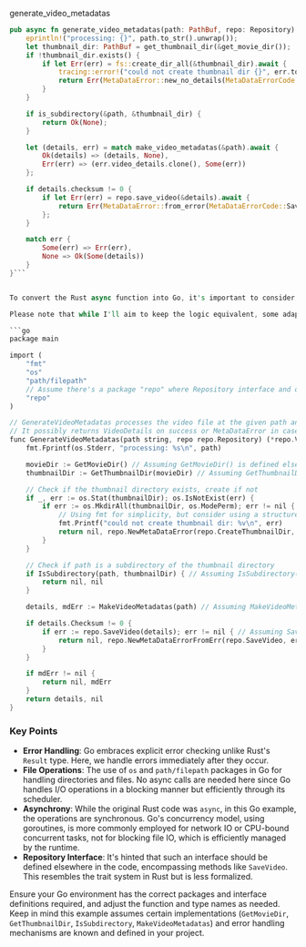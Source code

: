 generate_video_metadatas

```rust
pub async fn generate_video_metadatas(path: PathBuf, repo: Repository) -> Result<Option<VideoDetails>, MetaDataError> {
    eprintln!("processing: {}", path.to_str().unwrap());
    let thumbnail_dir: PathBuf = get_thumbnail_dir(&get_movie_dir());
    if !thumbnail_dir.exists() {
        if let Err(err) = fs::create_dir_all(&thumbnail_dir).await {
            tracing::error!("could not create thumbnail dir {}", err.to_string());
            return Err(MetaDataError::new_no_details(MetaDataErrorCode::CreateThumbnailDir, &thumbnail_dir))
        }
    }

    if is_subdirectory(&path, &thumbnail_dir) {
        return Ok(None);
    }

    let (details, err) = match make_video_metadatas(&path).await {
        Ok(details) => (details, None),
        Err(err) => (err.video_details.clone(), Some(err))
    };

    if details.checksum != 0 {
        if let Err(err) = repo.save_video(&details).await {
            return Err(MetaDataError::from_error(MetaDataErrorCode::SaveVideo, &err, &path, details));
        };
    }

    match err {
        Some(err) => Err(err),
        None => Ok(Some(details))
    }
}```


To convert the Rust async function into Go, it's important to consider the differences in error handling, file system operations, and asynchronous execution. Golang uses goroutines and channels for asynchronous operations, although for file system operations, the use of goroutines is often unnecessary due to the blocking nature of IO calls. Here, I'll convert the code with an emphasis on idiomatic Go error handling, file operations, and structuring.

Please note that while I'll aim to keep the logic equivalent, some adaptations are necessary due to language differences.

```go
package main

import (
    "fmt"
    "os"
    "path/filepath"
    // Assume there's a package "repo" where Repository interface and other related types (e.g., VideoDetails, MetaDataError) are defined
    "repo"
)

// GenerateVideoMetadatas processes the video file at the given path and generates metadata, saving it using the provided repository.
// It possibly returns VideoDetails on success or MetaDataError in case of failure.
func GenerateVideoMetadatas(path string, repo repo.Repository) (*repo.VideoDetails, error) {
    fmt.Fprintf(os.Stderr, "processing: %s\n", path)

    movieDir := GetMovieDir() // Assuming GetMovieDir() is defined elsewhere
    thumbnailDir := GetThumbnailDir(movieDir) // Assuming GetThumbnailDir() receives a string and is defined elsewhere

    // Check if the thumbnail directory exists, create if not
    if _, err := os.Stat(thumbnailDir); os.IsNotExist(err) {
        if err := os.MkdirAll(thumbnailDir, os.ModePerm); err != nil {
            // Using fmt for simplicity, but consider using a structured logger for real applications
            fmt.Printf("could not create thumbnail dir: %v\n", err)
            return nil, repo.NewMetaDataError(repo.CreateThumbnailDir, thumbnailDir, nil)
        }
    }

    // Check if path is a subdirectory of the thumbnail directory
    if IsSubdirectory(path, thumbnailDir) { // Assuming IsSubdirectory() is defined elsewhere
        return nil, nil
    }

    details, mdErr := MakeVideoMetadatas(path) // Assuming MakeVideoMetadatas() returns (*repo.VideoDetails, *repo.MetaDataError) and is defined elsewhere

    if details.Checksum != 0 {
        if err := repo.SaveVideo(details); err != nil { // Assuming SaveVideo(details) is a method that now exists on the repo.Repository interface
            return nil, repo.NewMetaDataErrorFromErr(repo.SaveVideo, err, path, details) // Assuming this constructor function is suitable for wrapping existing errors
        }
    }

    if mdErr != nil {
        return nil, mdErr
    }
    return details, nil
}
```

### Key Points

- **Error Handling**: Go embraces explicit error checking unlike Rust's `Result` type. Here, we handle errors immediately after they occur.
- **File Operations**: The use of `os` and `path/filepath` packages in Go for handling directories and files. No async calls are needed here since Go handles I/O operations in a blocking manner but efficiently through its scheduler.
- **Asynchrony**: While the original Rust code was `async`, in this Go example, the operations are synchronous. Go's concurrency model, using goroutines, is more commonly employed for network IO or CPU-bound concurrent tasks, not for blocking file IO, which is efficiently managed by the runtime.
- **Repository Interface**: It's hinted that such an interface should be defined elsewhere in the code, encompassing methods like `SaveVideo`. This resembles the trait system in Rust but is less formalized.

Ensure your Go environment has the correct packages and interface definitions required, and adjust the function and type names as needed. Keep in mind this example assumes certain implementations (`GetMovieDir`, `GetThumbnailDir`, `IsSubdirectory`, `MakeVideoMetadatas`) and error handling mechanisms are known and defined in your project.